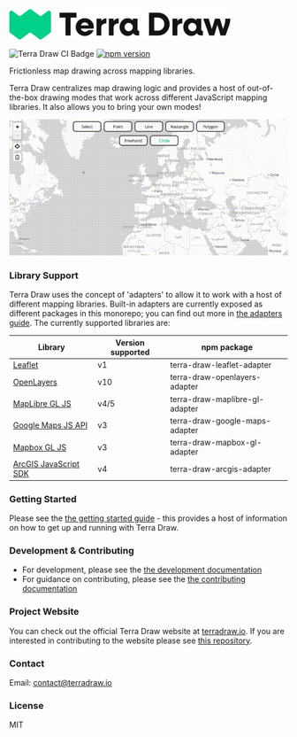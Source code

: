 <picture>
  <source media="(prefers-color-scheme: dark)" srcset="./assets/logo-dark-mode.png">
  <source media="(prefers-color-scheme: light)" srcset="./assets/logo.png">
  <img alt="Terra Draw logo" src="./assets/logo.png" width="400px">
</picture>

<p></p>

![Terra Draw CI Badge](https://github.com/JamesLMilner/terra-draw/actions/workflows/ci.yml/badge.svg)
[![npm version](https://badge.fury.io/js/terra-draw.svg)](https://badge.fury.io/js/terra-draw)

Frictionless map drawing across mapping libraries.

Terra Draw centralizes map drawing logic and provides a host of out-of-the-box drawing modes that work across different JavaScript mapping libraries. It also allows you to bring your own modes!

![An example of drawing geodesic lines using Terra Draw with Leaflet](./assets/readme.gif)


### Library Support

Terra Draw uses the concept of 'adapters' to allow it to work with a host of different mapping libraries. Built-in adapters are currently exposed as different packages in this monorepo; you can find out more in [the adapters guide](./guides/3.ADAPTERS.md). The currently supported libraries are:

|  Library                                                                                    | Version supported |           npm package            |
|---------------------------------------------------------------------------------------------|-------------------|----------------------------------|
|  [Leaflet](https://leafletjs.com/)                                                          |        v1         | terra-draw-leaflet-adapter       |
|  [OpenLayers](https://openlayers.org/)                                                      |        v10        | terra-draw-openlayers-adapter    |
|  [MapLibre GL JS](https://maplibre.org/maplibre-gl-js/docs/)                                |        v4/5       | terra-draw-maplibre-gl-adapter   |
|  [Google Maps JS API](https://developers.google.com/maps/documentation/javascript/overview) |        v3         | terra-draw-google-maps-adapter   |
|  [Mapbox GL JS](https://www.mapbox.com/mapbox-gljs)                                         |        v3         | terra-draw-mapbox-gl-adapter     |
|  [ArcGIS JavaScript SDK](https://developers.arcgis.com/javascript/latest/)                  |        v4         | terra-draw-arcgis-adapter        | 

### Getting Started

Please see the [the getting started guide](./guides/1.GETTING_STARTED.md) - this provides a host of information on how to get up and running with Terra Draw.

### Development & Contributing

* For development, please see the [the development documentation](./guides/7.DEVELOPMENT.md)
* For guidance on contributing, please see the [the contributing documentation](./guides/7.DEVELOPMENT.md#contributing)


### Project Website

You can check out the official Terra Draw website at [terradraw.io](https://www.terradraw.io). If you are interested in contributing to the website please see [this repository](https://www.github.com/JamesLMilner/terra-draw-website).

### Contact

Email: [contact@terradraw.io](mailto:contact@terradraw.io)

### License

MIT
